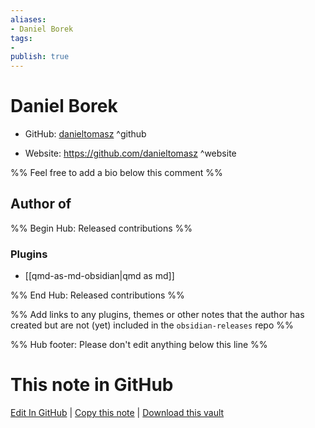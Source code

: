 ```yaml
---
aliases:
- Daniel Borek
tags:
- 
publish: true
---
```


# Daniel Borek

- GitHub: [danieltomasz](https://github.com/danieltomasz/) ^github
<!-- - Discord: `@` ^discord-->
- Website: <https://github.com/danieltomasz> ^website
<!-- - [[Publish sites|Publish site]]: <https://> ^publish-->

%% Feel free to add a bio below this comment %%


## Author of

%% Begin Hub: Released contributions %%
### Plugins
- [[qmd-as-md-obsidian|qmd as md]]

%% End Hub: Released contributions %%

%% Add links to any plugins, themes or other notes that the author has created but are not (yet) included in the `obsidian-releases` repo %%

<!--
### Unlisted plugins
-->

<!--
### Others
-->

<!--
## Sponsor this author
-->

<!-- - [[GitHub sponsors]]: [Sponsor @danieltomasz on GitHub Sponsors](https://github.com/sponsors/danieltomasz) ^github-sponsor-->
<!-- - [[Buy me a coffee]]: <https://> ^buy-me-a-coffee-->
<!-- - [[PayPal]]: <https://> ^paypal-->
<!-- - [[Patreon]]: <https://> ^patreon-->

<!--
## Follow this author
-->

<!-- - [[YouTube Channels|On YouTube]]: <https://> ^youtube-->
<!-- - Twitter: <https://> ^twitter-->
<!-- - ... -->

%% Hub footer: Please don't edit anything below this line %%

# This note in GitHub

<span class="git-footer">[Edit In GitHub](https://github.dev/obsidian-community/obsidian-hub/blob/main/01%20-%20Community/People/danieltomasz.md "git-hub-edit-note") | [Copy this note](https://raw.githubusercontent.com/obsidian-community/obsidian-hub/main/01%20-%20Community/People/danieltomasz.md "git-hub-copy-note") | [Download this vault](https://github.com/obsidian-community/obsidian-hub/archive/refs/heads/main.zip "git-hub-download-vault") </span>
